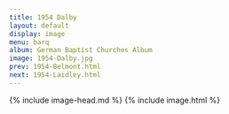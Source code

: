 ```yaml
---
title: 1954 Dalby
layout: default
display: image
menu: barq
album: German Baptist Churches Album
image: 1954-Dalby.jpg
prev: 1954-Belmont.html
next: 1954-Laidley.html
---
```

{% include image-head.md %}
{% include image.html %}